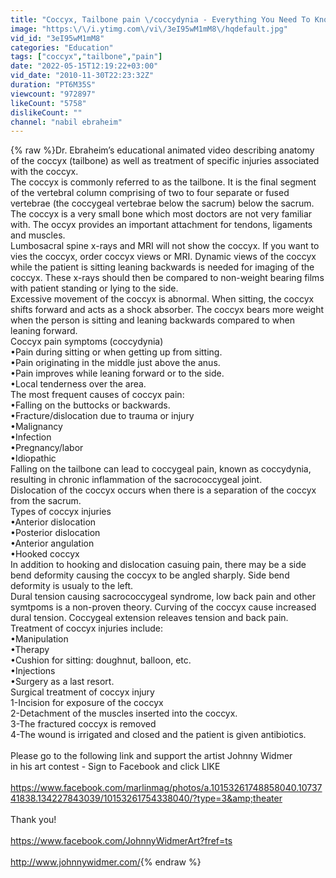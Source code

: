 ```yaml
---
title: "Coccyx, Tailbone pain \/coccydynia - Everything You Need To Know - Dr. Nabil Ebraheim"
image: "https:\/\/i.ytimg.com\/vi\/3eI95wM1mM8\/hqdefault.jpg"
vid_id: "3eI95wM1mM8"
categories: "Education"
tags: ["coccyx","tailbone","pain"]
date: "2022-05-15T12:19:22+03:00"
vid_date: "2010-11-30T22:23:32Z"
duration: "PT6M35S"
viewcount: "972897"
likeCount: "5758"
dislikeCount: ""
channel: "nabil ebraheim"
---
```

{% raw %}Dr. Ebraheim’s educational animated video describing anatomy of the coccyx (tailbone) as well as treatment of specific injuries associated with the coccyx.<br />The coccyx is commonly referred to as the tailbone. It is the final segment of the vertebral column comprising of two to four separate or fused vertebrae (the coccygeal vertebrae below the sacrum) below the sacrum. <br />The coccyx is a very small bone which most doctors are not very familiar with. The occyx provides an important attachment for tendons, ligaments and muscles. <br />Lumbosacral spine x-rays and MRI will not show the coccyx. If you want to vies the coccyx, order coccyx views or MRI. Dynamic views of the coccyx while the patient is sitting leaning backwards is needed for imaging of the coccyx. These x-rays should then be compared to non-weight bearing films with patient standing or lying to the side. <br />Excessive movement of the coccyx is abnormal. When sitting, the coccyx shifts forward and acts as a shock absorber. The coccyx bears more weight when the person is sitting and leaning backwards compared to when leaning forward. <br />Coccyx pain symptoms (coccydynia)<br />•Pain during sitting or when getting up from sitting.<br />•Pain originating in the middle just above the anus.<br />•Pain improves while leaning forward or to the side. <br />•Local tenderness over the area. <br />The most frequent causes of coccyx pain:<br />•Falling on the buttocks or backwards.<br />•Fracture/dislocation due to trauma or injury <br />•Malignancy<br />•Infection<br />•Pregnancy/labor<br />•Idiopathic<br />Falling on the tailbone can lead to coccygeal pain, known as coccydynia, resulting in chronic inflammation of the sacrococcygeal joint. <br />Dislocation of the coccyx occurs when there is a separation of the coccyx from the sacrum. <br />Types of coccyx injuries<br />•Anterior dislocation<br />•Posterior dislocation<br />•Anterior angulation<br />•Hooked coccyx<br />In addition to hooking and dislocation casuing pain, there may be a side bend deformity causing the coccyx to be angled sharply. Side bend deformity is usualy to the left. <br />Dural tension causing sacrococcygeal syndrome, low back pain and other symtpoms is a non-proven theory.  Curving of the coccyx cause increased dural tension. Coccygeal extension releaves tension and back pain. <br />Treatment of coccyx injuries include:<br />•Manipulation<br />•Therapy<br />•Cushion for sitting: doughnut, balloon, etc.<br />•Injections<br />•Surgery as a last resort. <br />Surgical treatment of coccyx injury<br />1-Incision for exposure of the coccyx<br />2-Detachment of the muscles inserted into the coccyx. <br />3-The fractured coccyx is removed<br />4-The wound is irrigated and closed and the patient is given antibiotics. <br /><br />Please go to the following link and support the artist Johnny Widmer<br />in his art contest - Sign to Facebook  and click LIKE  <br /><br /><a rel="nofollow" target="blank" href="https://www.facebook.com/marlinmag/photos/a.10153261748858040.1073741838.134227843039/10153261754338040/?type=3&amp;theater">https://www.facebook.com/marlinmag/photos/a.10153261748858040.1073741838.134227843039/10153261754338040/?type=3&amp;theater</a><br /><br />Thank you!<br /><br /><a rel="nofollow" target="blank" href="https://www.facebook.com/JohnnyWidmerArt?fref=ts">https://www.facebook.com/JohnnyWidmerArt?fref=ts</a><br /><br /><a rel="nofollow" target="blank" href="http://www.johnnywidmer.com/">http://www.johnnywidmer.com/</a>{% endraw %}
